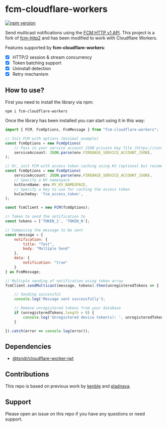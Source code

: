 # fcm-cloudflare-workers

[![npm version](https://badge.fury.io/js/fcm-cloudflare-workers.svg)](https://badge.fury.io/js/fcm-cloudflare-workers)

Send multicast notifications using the [FCM HTTP v1 API](https://firebase.google.com/docs/reference/fcm/rest/v1/projects.messages/send).
This project is a fork of [fcm-http2](https://www.npmjs.com/package/fcm-http2) and has been modified to work with Cloudflare Workers.

Features supported by **fcm-cloudflare-workers**:

- [X] HTTP/2 session & stream concurrency
- [X] Token batching support
- [X] Uninstall detection
- [X] Retry mechanism

## How to use?

First you need to install the library via npm:

```shell
npm i fcm-cloudflare-workers
```

Once the library has been installed you can start using it in this way:

```js
import { FCM, FcmOptions, FcmMessage } from "fcm-cloudflare-workers";

// Init FCM with options (minimal example)
const fcmOptions = new FcmOptions(
    // Pass in your service account JSON private key file (https://console.firebase.google.com/u/0/project/_/settings/serviceaccounts/adminsdk)
    serviceAccount: JSON.parse(env.FIREBASE_SERVICE_ACCOUNT_JSON),
);

// Or, init FCM with access token caching using KV (optional but recommended for performance)
const fcmOptions = new FcmOptions(
    serviceAccount: JSON.parse(env.FIREBASE_SERVICE_ACCOUNT_JSON),
    // Specify a KV namespace
    kvStoreName: env.MY_KV_NAMESPACE,
    // Specify a key to use for caching the access token
    kvCacheKey: 'fcm_access_token',
);

const fcmClient = new FCM(fcmOptions);

// Token to send the notification to
const tokens = ['TOKEN_1', 'TOKEN_N'];

// Composing the message to be sent
const message = {
    notification: {
        title: "Test",
        body: "Multiple Send"
    },
    data: {
        notification: "true"
    }
} as FcmMessage;

// Multiple sending of notification using token array
fcmClient.sendMulticast(message, tokens).then(unregisteredTokens => {

    // Sending successful
    console.log('Message sent successfully');

    // Remove unregistered tokens from your database
    if (unregisteredTokens.length > 0) {
        console.log('Unregistered device token(s): ', unregisteredTokens.join(', '));
    }

}).catch(error => console.log(error));
```

## Dependencies

* [@tsndr/cloudflare-worker-jwt](https://www.npmjs.com/package/@tsndr/cloudflare-worker-jwt)

## Contributions

This repo is based on previous work by [kenble](https://gitlab.com/kenble) and [eladnava](https://github.com/eladnava).

## Support

Please open an issue on this repo if you have any questions or need support.
